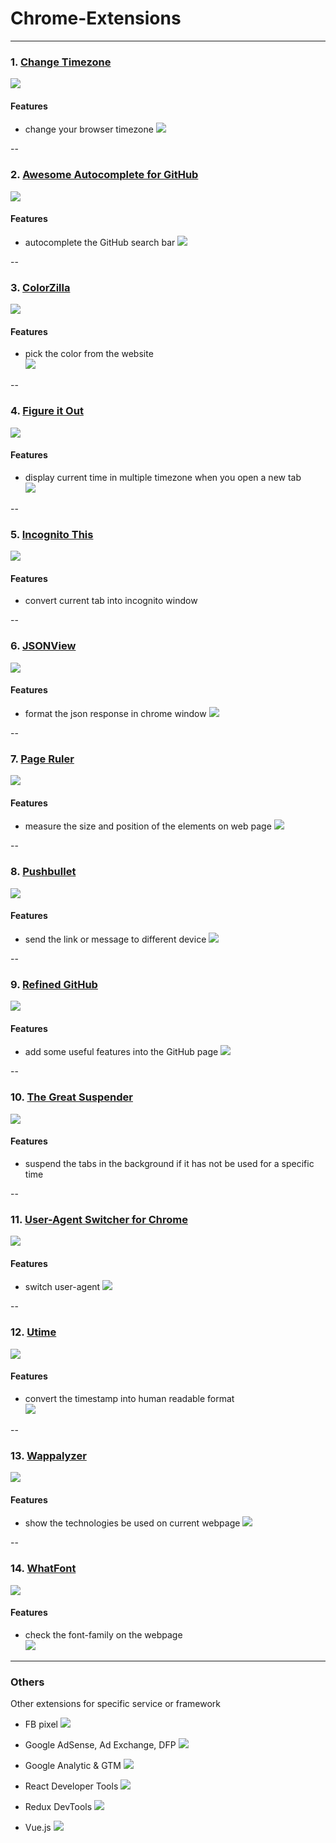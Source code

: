 # Chrome-Extensions

---

### 1. [Change Timezone](https://chrome.google.com/webstore/detail/change-timezone-time-shif/nbofeaabhknfdcpoddmfckpokmncimpj)

![](https://i.imgur.com/rKZ7l5c.png)

#### Features

- change your browser timezone
  ![](https://i.imgur.com/6NkBuue.png)

--

### 2. [Awesome Autocomplete for GitHub](https://chrome.google.com/webstore/detail/awesome-autocomplete-for/djkfdjpoelphhdclfjhnffmnlnoknfnd)

![](https://i.imgur.com/rSWpum9.png)

#### Features

- autocomplete the GitHub search bar
  ![](https://i.imgur.com/mREigY2.png)

--

### 3. [ColorZilla](https://chrome.google.com/webstore/detail/colorzilla/bhlhnicpbhignbdhedgjhgdocnmhomnp)

![](https://i.imgur.com/PUVTHjv.png)

#### Features

- pick the color from the website  
  ![](https://i.imgur.com/S9fxYhs.png)

--

### 4. [Figure it Out](https://chrome.google.com/webstore/detail/figure-it-out/lialghmkggocekkpjbnoacohodmckfke)

![](https://i.imgur.com/AkwecxA.png)

#### Features

- display current time in multiple timezone when you open a new tab  
  ![](https://i.imgur.com/bfsGxuU.png)

--

### 5. [Incognito This](https://chrome.google.com/webstore/detail/incognito-this/aglfgiceepbeffbpmlohbdnhmliojinm)

![](https://i.imgur.com/7HkzMkf.png)

#### Features

- convert current tab into incognito window

--

### 6. [JSONView](https://chrome.google.com/webstore/detail/jsonview/chklaanhfefbnpoihckbnefhakgolnmc)

![](https://i.imgur.com/BcBaGTj.png)

#### Features

- format the json response in chrome window
  ![](https://i.imgur.com/kVxMN6u.png)

--

### 7. [Page Ruler](https://chrome.google.com/webstore/detail/page-ruler/emliamioobfffbgcfdchabfibonehkme)

![](https://i.imgur.com/N9gmN7G.png)

#### Features

- measure the size and position of the elements on web page
  ![](https://i.imgur.com/PAro1Y0.png)

--

### 8. [Pushbullet](https://chrome.google.com/webstore/detail/pushbullet/chlffgpmiacpedhhbkiomidkjlcfhogd)

![](https://i.imgur.com/evUeJpH.png)

#### Features

- send the link or message to different device
  ![](https://i.imgur.com/O6DUPl0.png)

--

### 9. [Refined GitHub](https://chrome.google.com/webstore/detail/refined-github/hlepfoohegkhhmjieoechaddaejaokhf)

![](https://i.imgur.com/xYHFF9o.png)

#### Features

- add some useful features into the GitHub page
  ![](https://i.imgur.com/xDp6gUp.png)

--

### 10. [The Great Suspender](https://chrome.google.com/webstore/detail/the-great-suspender/klbibkeccnjlkjkiokjodocebajanakg)

![](https://i.imgur.com/PJoJO2g.png)

#### Features

- suspend the tabs in the background if it has not be used for a specific time

--

### 11. [User-Agent Switcher for Chrome](https://chrome.google.com/webstore/detail/user-agent-switcher-for-c/djflhoibgkdhkhhcedjiklpkjnoahfmg)

![](https://i.imgur.com/PmECcQl.png)

#### Features

- switch user-agent
  ![](https://i.imgur.com/LV9YzRn.png)

--

### 12. [Utime](https://chrome.google.com/webstore/detail/utime/kpcibgnngaaabebmcabmkocdokepdaki)

![](https://i.imgur.com/6Kzhfvk.png)

#### Features

- convert the timestamp into human readable format  
  ![](https://i.imgur.com/wTlBMLh.png)

--

### 13. [Wappalyzer](https://chrome.google.com/webstore/detail/wappalyzer/gppongmhjkpfnbhagpmjfkannfbllamg)

![](https://i.imgur.com/zcj6oNc.png)

#### Features

- show the technologies be used on current webpage
  ![](https://i.imgur.com/vfjnczk.png)

--

### 14. [WhatFont](https://chrome.google.com/webstore/detail/whatfont/jabopobgcpjmedljpbcaablpmlmfcogm)

![](https://i.imgur.com/AQAWZ0F.png)

#### Features

- check the font-family on the webpage  
  ![](https://i.imgur.com/jsnqidT.png)

---

### Others

Other extensions for specific service or framework

- FB pixel
  ![](https://i.imgur.com/dymFcDu.png)

- Google AdSense, Ad Exchange, DFP
  ![](https://i.imgur.com/xt5rWbN.png)

- Google Analytic & GTM
  ![](https://i.imgur.com/IgURe50.png)

- React Developer Tools
  ![](https://i.imgur.com/swTBAj8.png)

- Redux DevTools
  ![](https://i.imgur.com/VxZs0DZ.png)

- Vue.js
  ![](https://i.imgur.com/VR88mct.png)
